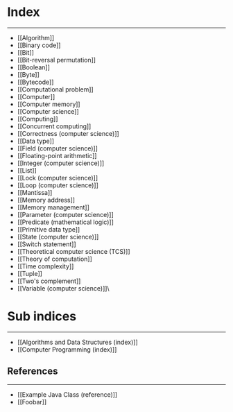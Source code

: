 # Index
---
- [[Algorithm]]
- [[Binary code]]
- [[Bit]]
- [[Bit-reversal permutation]]
- [[Boolean]]
- [[Byte]]
- [[Bytecode]]
- [[Computational problem]]
- [[Computer]]
- [[Computer memory]]
- [[Computer science]]
- [[Computing]]
- [[Concurrent computing]]
- [[Correctness (computer science)]]
- [[Data type]]
- [[Field (computer science)]]
- [[Floating-point arithmetic]]
- [[Integer (computer science)]]
- [[List]]
- [[Lock (computer science)]]
- [[Loop (computer science)]]
- [[Mantissa]]
- [[Memory address]]
- [[Memory management]]
- [[Parameter (computer science)]]
- [[Predicate (mathematical logic)]]
- [[Primitive data type]]
- [[State (computer science)]]
- [[Switch statement]]
- [[Theoretical computer science (TCS)]]
- [[Theory of computation]]
- [[Time complexity]]
- [[Tuple]]
- [[Two's complement]]
- [[Variable (computer science)]]\

# Sub indices
---
- [[Algorithms and Data Structures (index)]]
- [[Computer Programming (index)]]

## References
---
- [[Example Java Class (reference)]]
- [[Foobar]]
